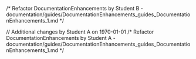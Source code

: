 /* Refactor DocumentationEnhancements by Student B - documentation/guides/DocumentationEnhancements_guides_DocumentationEnhancements_1.md */

// Additional changes by Student A on 1970-01-01
/* Refactor DocumentationEnhancements by Student A - documentation/guides/DocumentationEnhancements_guides_DocumentationEnhancements_1.md */

